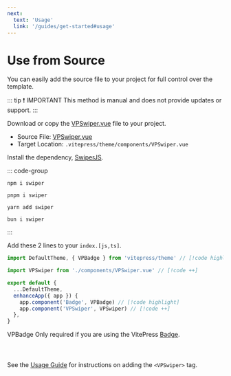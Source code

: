 ```yaml
---
next:
  text: 'Usage'
  link: '/guides/get-started#usage'
---
```


# Use from Source

You can easily add the source file to your project for full control over the template.

::: tip ❗ IMPORTANT
This method is manual and does not provide updates or support.
:::

Download or copy the [VPSwiper.vue](https://github.com/cssnr/vitepress-swiper/blob/master/src/VPSwiper.vue)
file to your project.

- Source File: [VPSwiper.vue](https://github.com/cssnr/vitepress-swiper/blob/master/src/VPSwiper.vue)
- Target Location: `.vitepress/theme/components/VPSwiper.vue`

Install the dependency, [SwiperJS](https://www.npmjs.com/package/swiper).

::: code-group

```shell [npm]
npm i swiper
```

```shell [pnpm]
pnpm i swiper
```

```shell [yarn]
yarn add swiper
```

```shell [bun]
bun i swiper
```

:::

Add these 2 lines to your `index.[js,ts]`.

```javascript [.vitepress/theme/index.js]
import DefaultTheme, { VPBadge } from 'vitepress/theme' // [!code highlight]

import VPSwiper from './components/VPSwiper.vue' // [!code ++]

export default {
  ...DefaultTheme,
  enhanceApp({ app }) {
    app.component('Badge', VPBadge) // [!code highlight]
    app.component('VPSwiper', VPSwiper) // [!code ++]
  },
}
```

<Badge type="info">VPBadge</Badge> Only required if you are using the VitePress [Badge](https://vitepress.dev/reference/default-theme-badge#badge).

<div class="tip custom-block" style="padding-top: 8px; margin-top: 32px;">

See the [Usage Guide](get-started.md#usage) for instructions on adding the `<VPSwiper>` tag.

</div>
